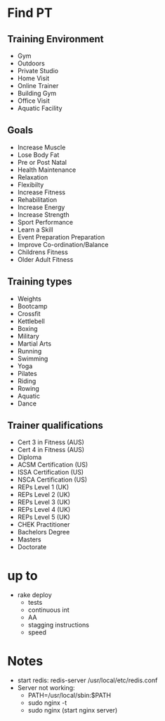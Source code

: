 # Find PT

## Training Environment

* Gym
* Outdoors
* Private Studio
* Home Visit
* Online Trainer
* Building Gym
* Office Visit
* Aquatic Facility

## Goals

* Increase Muscle
* Lose Body Fat
* Pre or Post Natal
* Health Maintenance
* Relaxation
* Flexibilty
* Increase Fitness
* Rehabilitation
* Increase Energy
* Increase Strength
* Sport Performance
* Learn a Skill
* Event Preparation Preparation
* Improve Co-ordination/Balance
* Childrens Fitness
* Older Adult Fitness

## Training types

* Weights
* Bootcamp
* Crossfit
* Kettlebell
* Boxing
* Military
* Martial Arts
* Running 
* Swimming
* Yoga
* Pilates
* Riding
* Rowing
* Aquatic
* Dance


## Trainer qualifications

* Cert 3 in Fitness (AUS)
* Cert 4 in Fitness (AUS)
* Diploma 
* ACSM Certification (US)
* ISSA Certification (US)
* NSCA Certification (US)
* REPs Level 1 (UK)
* REPs Level 2 (UK)
* REPs Level 3 (UK)
* REPs Level 4 (UK)
* REPs Level 5 (UK)
* CHEK Practitioner
* Bachelors Degree
* Masters
* Doctorate


# up to

* rake deploy
	- tests
	- continuous int
	- AA
	- stagging instructions
	- speed


# Notes
* start redis: redis-server /usr/local/etc/redis.conf
* Server not working:
	- PATH=/usr/local/sbin:$PATH 
	- sudo nginx -t
	- sudo nginx (start nginx server)